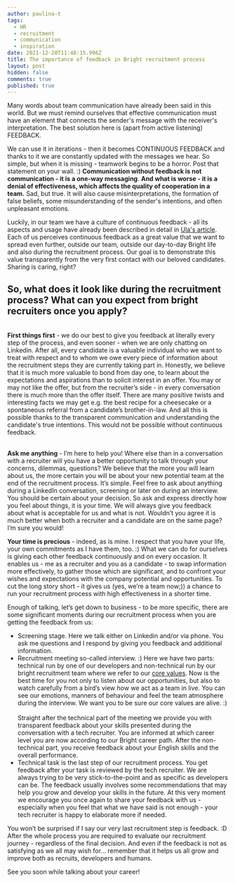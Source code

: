 ```yaml
---
author: paulina-t
tags:
  - HR
  - recruitment
  - communication
  - inspiration
date: 2021-12-20T11:48:15.996Z
title: The importance of feedback in Bright recruitment process
layout: post
hidden: false
comments: true
published: true
---
```

Many words about team communication have already been said in this world. But we must remind ourselves that effective communication must have an element that connects the sender's message with the receiver's interpretation. The best solution here is (apart from active listening) FEEDBACK. 

We can use it in iterations - then it becomes CONTINUOUS FEEDBACK and thanks to it we are constantly updated with the messages we hear. So simple, but when it is missing - teamwork begins to be a horror. Post that statement on your wall. :) **Communication without feedback is not communication - it is a one-way messaging**. **And what is worse - it is a denial of effectiveness, which affects the quality of cooperation in a team.** Sad, but true. It will also cause misinterpretations, the formation of false beliefs, some misunderstanding of the sender's intentions, and often unpleasant emotions. 

Luckily, in our team we have a culture of continuous feedback - all its aspects and usage have already been described in detail in [Ula's article](https://brightinventions.pl/blog/no-time-for-bullshit-feedback-culture/). Each of us perceives continuous feedback as a great value that we want to spread even further, outside our team, outside our day-to-day Bright life and also during the recruitment process. Our goal is to demonstrate this value transparently from the very first contact with our beloved candidates. Sharing is caring, right? 

## **So, what does it look like during the recruitment process? What can you expect from bright recruiters once you apply?** 

**\
First things first** - we do our best to give you feedback at literally every step of the process, and even sooner - when we are only chatting on Linkedin. After all, every candidate is a valuable individual who we want to treat with respect and to whom we owe every piece of information about the recruitment steps they are currently taking part in. Honestly, we believe that it is much more valuable to bond from day one, to learn about the expectations and aspirations than to solicit interest in an offer. You may or may not like the offer, but from the recruiter’s side - in every conversation there is much more than the offer itself. There are many positive twists and interesting facts we may get e.g. the best recipe for a cheesecake or a spontaneous referral from a candidate’s brother-in-law. And all this is possible thanks to the transparent communication and understanding the candidate's true intentions. This would not be possible without continuous feedback. 

**\
Ask me anything** - I’m here to help you! Where else than in a conversation with a recruiter will you have a better opportunity to talk through your concerns, dilemmas, questions? We believe that the more you will learn about us, the more certain you will be about your new potential team at the end of the recruitment process. It’s simple. Feel free to ask about anything during a LinkedIn conversation, screening or later on during an interview. You should be certain about your decision. So ask and express directly how you feel about things, it is your time. We will always give you feedback about what is acceptable for us and what is not. Wouldn’t you agree it is much better when both a recruiter and a candidate are on the same page? I’m sure you would! 

**Your time is precious** - indeed, as is mine. I respect that you have your life, your own commitments as I have them, too. :) What we can do for ourselves is giving each other feedback continuously and on every occasion. It enables us - me as a recruiter and you as a candidate - to swap information more effectively, to gather those which are significant, and to confront your wishes and expectations with the company potential and opportunities. To cut the long story short - it gives us (yes, we’re a team now;)) a chance to run your recruitment process with high effectiveness in a shorter time.

Enough of talking, let’s get down to business - to be more specific, there are some significant moments during our recruitment process when you are getting the feedback from us:

* Screening stage. Here we talk either on Linkedin and/or via phone. You ask me questions and I respond by giving you feedback and additional information.
* Recruitment meeting so-called interview. :) Here we have two parts: technical run by one of our developers and non-technical run by our bright recruitment team where we refer to our [core values](https://brightinventions.pl/about-us/values/). Now is the best time for you not only to listen about our opportunities, but also to watch carefully from a bird’s view how we act as a team in live. You can see our emotions, manners of behaviour and feel the team atmosphere during the interview. We want you to be sure our core values are alive. :)\
  \
  Straight after the technical part of the meeting we provide you with transparent feedback about your skills presented during the conversation with a tech recruiter. You are informed at which career level you are now according to our Bright career path. After the non-technical part, you receive feedback about your English skills and the overall performance. 
* Technical task is the last step of our recruitment process. You get feedback after your task is reviewed by the tech recruiter. We are always trying to be very stick-to-the-point and as specific as developers can be. The feedback usually involves some recommendations that may help you grow and develop your skills in the future. At this very moment we encourage you once again to share your feedback with us - especially when you feel that what we have said is not enough - your tech recruiter is happy to elaborate more if needed.

You won’t be surprised if I say our very last recruitment step is feedback. :D After the whole process you are required to evaluate our recruitment journey - regardless of the final decision. And even if the feedback is not as satisfying as we all may wish for… remember that it helps us all grow and improve both as recruits, developers and humans. 



See you soon while talking about your career!